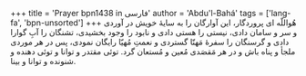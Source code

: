 +++
title = 'Prayer bpn1438 in فارسی'
author = 'Abdu'l-Bahá'
tags = ['lang-fa', 'bpn-unsorted']
+++
هُواللّه
ای پروردگار، اين آوارگان را به سايۀ خويش در آوردی و سر و سامان دادی، نيستی را هستی دادی و نابود را وجود بخشيدی، تشنگان را آبِ گوارا دادی و گرسنگان را سفرۀ مَهنّا گستردی و نعمتِ مُهيّا رايگان نمودی، پس در هر موردی ملجأ و پناه باش و در هر مَقصَدی مُعين و مُستعان گرد. توئی مقتدر و توانا و توئی دهنده و شنونده و توانا و بينا.
